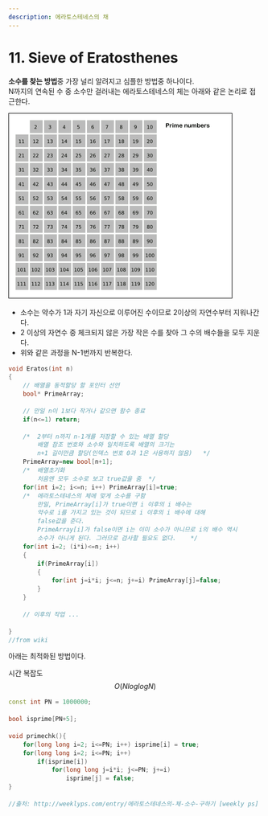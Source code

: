 ```yaml
---
description: 에라토스테네스의 채
---
```


# 11. Sieve of Eratosthenes

**소수를 찾는 방법**중 가장 널리 알려지고 심플한 방법중 하나이다.  
N까지의 연속된 수 중 소수만 걸러내는 에라토스테네스의 체는 아래와 같은 논리로 접근한다.

![](../../.gitbook/assets/sieve_of_eratosthenes_animation.gif)

* 소수는 약수가 1과 자기 자신으로 이루어진 수이므로 2이상의 자연수부터 지워나간다.
* 2 이상의 자연수 중 체크되지 않은 가장 작은 수를 찾아 그 수의 배수들을 모두 지운다.
* 위와 같은 과정을 N-1번까지 반복한다.

```cpp
void Eratos(int n)
{
	// 배열을 동적할당 할 포인터 선언
	bool* PrimeArray;

	// 만일 n이 1보다 작거나 같으면 함수 종료
	if(n<=1) return;

	/*	2부터 n까지 n-1개를 저장할 수 있는 배열 할당
		배열 참조 번호와 소수와 일치하도록 배열의 크기는
		n+1 길이만큼 할당(인덱스 번호 0과 1은 사용하지 않음)	*/
	PrimeArray=new bool[n+1];
	/*	배열초기화
		처음엔 모두 소수로 보고 true값을 줌	*/
	for(int i=2; i<=n; i++) PrimeArray[i]=true;
	/*	에라토스테네스의 체에 맞게 소수를 구함
		만일, PrimeArray[i]가 true이면 i 이후의 i 배수는
		약수로 i를 가지고 있는 것이 되므로 i 이후의 i 배수에 대해
		false값을 준다.
		PrimeArray[i]가 false이면 i는 이미 소수가 아니므로 i의 배수 역시
		소수가 아니게 된다. 그러므로 검사할 필요도 없다.	*/
	for(int i=2; (i*i)<=n; i++)
	{
		if(PrimeArray[i])
		{
			for(int j=i*i; j<=n; j+=i) PrimeArray[j]=false;
		}
	}

	// 이후의 작업 ...

}
//from wiki
```

아래는 최적화된 방법이다.

시간 복잡도 $$O(N log log N)$$ 

```cpp
const int PN = 1000000;
 
bool isprime[PN+5];
 
void primechk(){
    for(long long i=2; i<=PN; i++) isprime[i] = true;
    for(long long i=2; i<=PN; i++)
        if(isprime[i])
            for(long long j=i*i; j<=PN; j+=i)
                isprime[j] = false;
}

//출처: http://weeklyps.com/entry/에라토스테네스의-체-소수-구하기 [weekly ps]
```





